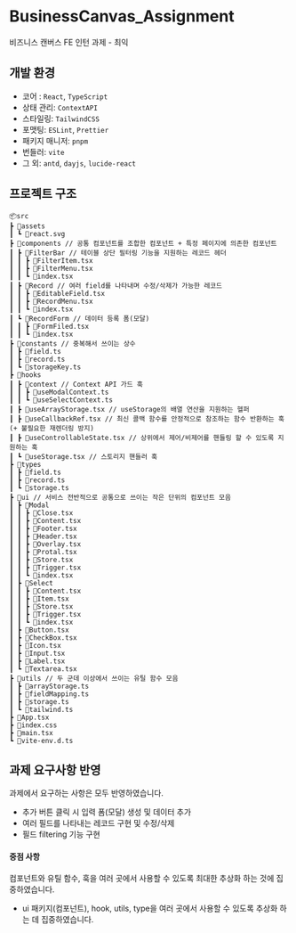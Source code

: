 # BusinessCanvas_Assignment

비즈니스 캔버스 FE 인턴 과제 - 최익

## 개발 환경

- 코어 : `React`, `TypeScript`
- 상태 관리: `ContextAPI`
- 스타일링: `TailwindCSS`
- 포맷팅: `ESLint`, `Prettier`
- 패키지 매니저: `pnpm`
- 번들러: `vite`
- 그 외: `antd`, `dayjs`, `lucide-react`

## 프로젝트 구조

```
📦src
┣ 📂assets
┃ ┗ 📜react.svg
┣ 📂components // 공통 컴포넌트를 조합한 컴포넌트 + 특정 페이지에 의존한 컴포넌트
┃ ┣ 📂FilterBar // 테이블 상단 필터링 기능을 지원하는 레코드 헤더
┃ ┃ ┣ 📜FilterItem.tsx
┃ ┃ ┣ 📜FilterMenu.tsx
┃ ┃ ┗ 📜index.tsx
┃ ┣ 📂Record // 여러 field를 나타내며 수정/삭제가 가능한 레코드
┃ ┃ ┣ 📜EditableField.tsx
┃ ┃ ┣ 📜RecordMenu.tsx
┃ ┃ ┗ 📜index.tsx
┃ ┗ 📂RecordForm // 데이터 등록 폼(모달)
┃ ┃ ┣ 📜FormFiled.tsx
┃ ┃ ┗ 📜index.tsx
┣ 📂constants // 중복해서 쓰이는 상수
┃ ┣ 📜field.ts
┃ ┣ 📜record.ts
┃ ┗ 📜storageKey.ts
┣ 📂hooks
┃ ┣ 📂context // Context API 가드 훅
┃ ┃ ┣ 📜useModalContext.ts
┃ ┃ ┗ 📜useSelectContext.ts
┃ ┣ 📜useArrayStorage.tsx // useStorage의 배열 연산을 지원하는 헬퍼
┃ ┣ 📜useCallbackRef.tsx // 최신 콜백 함수를 안정적으로 참조하는 함수 반환하는 훅(+ 불필요한 재렌더링 방지)
┃ ┣ 📜useControllableState.tsx // 상위에서 제어/비제어를 핸들링 할 수 있도록 지원하는 훅
┃ ┗ 📜useStorage.tsx // 스토리지 핸들러 훅
┣ 📂types
┃ ┣ 📜field.ts
┃ ┣ 📜record.ts
┃ ┗ 📜storage.ts
┣ 📂ui // 서비스 전반적으로 공통으로 쓰이는 작은 단위의 컴포넌트 모음
┃ ┣ 📂Modal
┃ ┃ ┣ 📜Close.tsx
┃ ┃ ┣ 📜Content.tsx
┃ ┃ ┣ 📜Footer.tsx
┃ ┃ ┣ 📜Header.tsx
┃ ┃ ┣ 📜Overlay.tsx
┃ ┃ ┣ 📜Protal.tsx
┃ ┃ ┣ 📜Store.tsx
┃ ┃ ┣ 📜Trigger.tsx
┃ ┃ ┗ 📜index.tsx
┃ ┣ 📂Select
┃ ┃ ┣ 📜Content.tsx
┃ ┃ ┣ 📜Item.tsx
┃ ┃ ┣ 📜Store.tsx
┃ ┃ ┣ 📜Trigger.tsx
┃ ┃ ┗ 📜index.tsx
┃ ┣ 📜Button.tsx
┃ ┣ 📜CheckBox.tsx
┃ ┣ 📜Icon.tsx
┃ ┣ 📜Input.tsx
┃ ┣ 📜Label.tsx
┃ ┗ 📜Textarea.tsx
┣ 📂utils // 두 군데 이상에서 쓰이는 유틸 함수 모음
┃ ┣ 📜arrayStorage.ts
┃ ┣ 📜fieldMapping.ts
┃ ┣ 📜storage.ts
┃ ┗ 📜tailwind.ts
┣ 📜App.tsx
┣ 📜index.css
┣ 📜main.tsx
┗ 📜vite-env.d.ts
```

## 과제 요구사항 반영

과제에서 요구하는 사항은 모두 반영하였습니다.

- 추가 버튼 클릭 시 입력 폼(모달) 생성 및 데이터 추가
- 여러 필드를 나타내는 레코드 구현 및 수정/삭제
- 필드 filtering 기능 구현

#### 중점 사항

컴포넌트와 유틸 함수, 훅을 여러 곳에서 사용할 수 있도록 최대한 추상화 하는 것에 집중하였습니다.

- ui 패키지(컴포넌트), hook, utils, type을 여러 곳에서 사용할 수 있도록 추상화 하는 데 집중하였습니다.
